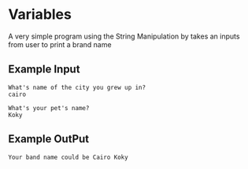
# Variables

A very simple program using the String Manipulation by takes an inputs from user to print a brand name

## Example Input

```
What's name of the city you grew up in?
cairo

What's your pet's name?
Koky

```

## Example OutPut

```
Your band name could be Cairo Koky
```
